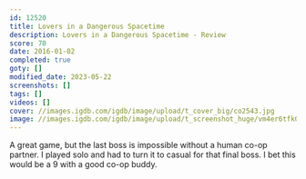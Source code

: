 ```yaml
---
id: 12520
title: Lovers in a Dangerous Spacetime
description: Lovers in a Dangerous Spacetime - Review
score: 70
date: 2016-01-02
completed: true
goty: []
modified_date: 2023-05-22
screenshots: []
tags: []
videos: []
cover: //images.igdb.com/igdb/image/upload/t_cover_big/co2543.jpg
image: //images.igdb.com/igdb/image/upload/t_screenshot_huge/vm4er6tfk04ebpkeks0h.jpg
---
```

A great game, but the last boss is impossible without a human co-op partner. I played solo and had to turn it to casual for that final boss. I bet this would be a 9 with a good co-op buddy.